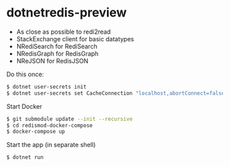 # dotnetredis-preview

* As close as possible to redi2read
* StackExchange client for basic datatypes
* NRediSearch for RediSearch
* NRedisGraph for RedisGraph
* NReJSON for RedisJSON

Do this once:
```bash
$ dotnet user-secrets init
$ dotnet user-secrets set CacheConnection "localhost,abortConnect=false,ssl=false,allowAdmin=false,password="
```
Start Docker
```bash
$ git submodule update --init --recursive
$ cd redismod-docker-compose
$ docker-compose up
```
Start the app (in separate shell)
```bash
$ dotnet run
```